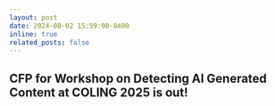 ```yaml
---
layout: post
date: 2024-08-02 15:59:00-0400
inline: true
related_posts: false
---
```

CFP for Workshop on Detecting AI Generated Content at COLING 2025 is out!
---